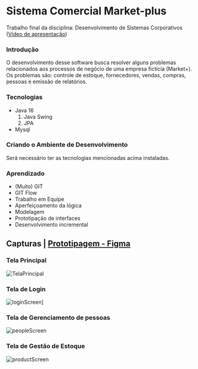 # Sistema Comercial Market-plus
Trabalho final da disciplina: Desenvolvimento de Sistemas Corporativos
([Vídeo de apresentação](https://dms.licdn.com/playlist/C4E05AQEFk_doaOZZoA/mp4-720p-30fp-crf28/0/1635513868563?e=1654218000&v=beta&t=izySFdymDkAkJXNS58qsB0eRjXMvZPpr9lYer4x66iI))

### Introdução
O desenvolvimento desse software busca resolver alguns problemas relacionados aos processos de negócio de uma empresa fictícia (Market+). Os problemas são:  controle de estoque, fornecedores, vendas, compras, pessoas e emissão de relatórios.
### Tecnologias
- Java 16
	1. Java Swing
	2. JPA
- Mysql

### Criando o Ambiente de Desenvolvimento
Será necessário ter as tecnologias mencionadas acima instaladas.

### Aprendizado
- (Muito) GIT
- GIT Flow
- Trabalho em Equipe
- Aperfeiçoamento da lógica
- Modelagem
- Prototipação de interfaces
- Desenvolvimento incremental

## Capturas | [Prototipagem - Figma](https://www.figma.com/file/V5HaB0g3IRo6ESf2Jxe5US/Prot%C3%B3tipo?node-id=0%3A1)
### Tela Principal
![TelaPrincipal](homeScreen.png "TelaPrincipal")
### Tela de Login
![loginScreen](loginScreen.png "loginScreen")]
### Tela de Gerenciamento de pessoas
![peopleScreen](peopleScreen.png "peopleScreen")
### Tela de Gestão de Estoque
![productScreen](productScreen.png "productScreen")
